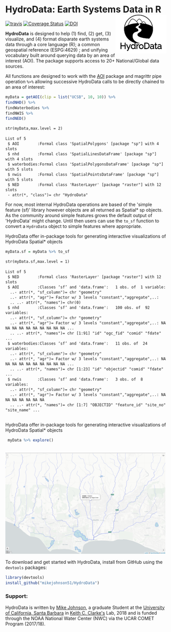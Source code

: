 # HydroData: Earth Systems Data in R <img src="man/figures/logo.png" width=160 height = 120 align="right" />

[![travis](https://travis-ci.org/mikejohnson51/HydroData.svg?branch=master)](http://travis-ci.org/mikejohnson51/HydroData) [![Coverage Status](https://img.shields.io/coveralls/github/mikejohnson51/HydroData.svg)](https://coveralls.io/github/mikejohnson51/HydroData?branch=master) [![DOI](https://zenodo.org/badge/112221493.svg)](https://zenodo.org/badge/latestdoi/112221493)

**HydroData** is designed to help (1) find, (2) get, (3) visualize, and (4) format disparate earth systems data through a core language (R); a common geospatial reference (ESPG:4629) ; and unifying vocabulary built around querying data by an area of interest (AOI). The package supports access to 20+ National/Global data sources. 

All functions are designed to work with the [AOI](https://mikejohnson51.github.io/AOI/) package and magrittr pipe operation `%>%` allowing successive HydroData calls to be directly chained to an area of interest:

```r
myData = getAOI(clip = list("UCSB", 10, 10)) %>% 
findNHD() %>% 
findWaterbodies %>% 
findNWIS %>% 
findNED()
```
```
str(myData,max.level = 2)

List of 5
 $ AOI        :Formal class 'SpatialPolygons' [package "sp"] with 4 slots
 $ nhd        :Formal class 'SpatialLinesDataFrame' [package "sp"] with 4 slots
 $ waterbodies:Formal class 'SpatialPolygonsDataFrame' [package "sp"] with 5 slots
 $ nwis       :Formal class 'SpatialPointsDataFrame' [package "sp"] with 5 slots
 $ NED        :Formal class 'RasterLayer' [package "raster"] with 12 slots
 - attr(*, "class")= chr "HydroData"
```

For now, most internal HydroData operations are based of the 'simple feature (sf)' library however objects are all returned as Spatial* sp objects. As the community around simple features grows the default output of 'HydroData' might change. Until then users can use the `to_sf` function to convert a `HydroData` object to simple features where appropriate.

HydroData offer in-package tools for generating interactive visualizations of HydroData Spatial* objects

```r
myData.sf = myData %>% to_sf
```
```
str(myData.sf,max.level = 1)

List of 5
 $ NED        :Formal class 'RasterLayer' [package "raster"] with 12 slots
 $ AOI        :Classes ‘sf’ and 'data.frame':	1 obs. of  1 variable:
  ..- attr(*, "sf_column")= chr "geometry"
  ..- attr(*, "agr")= Factor w/ 3 levels "constant","aggregate",..: 
  .. ..- attr(*, "names")= chr(0) 
 $ nhd        :Classes ‘sf’ and 'data.frame':	100 obs. of  92 variables:
  ..- attr(*, "sf_column")= chr "geometry"
  ..- attr(*, "agr")= Factor w/ 3 levels "constant","aggregate",..: NA NA NA NA NA NA NA NA NA NA ...
  .. ..- attr(*, "names")= chr [1:91] "id" "ogc_fid" "comid" "fdate" ...
 $ waterbodies:Classes ‘sf’ and 'data.frame':	11 obs. of  24 variables:
  ..- attr(*, "sf_column")= chr "geometry"
  ..- attr(*, "agr")= Factor w/ 3 levels "constant","aggregate",..: NA NA NA NA NA NA NA NA NA NA ...
  .. ..- attr(*, "names")= chr [1:23] "id" "objectid" "comid" "fdate" ...
 $ nwis       :Classes ‘sf’ and 'data.frame':	3 obs. of  8 variables:
  ..- attr(*, "sf_column")= chr "geometry"
  ..- attr(*, "agr")= Factor w/ 3 levels "constant","aggregate",..: NA NA NA NA NA NA NA
  .. ..- attr(*, "names")= chr [1:7] "OBJECTID" "feature_id" "site_no" "site_name" ...
  
```
HydroData offer in-package tools for generating interactive visualizations of HydroData Spatial* objects

```r
 myData %>% explore()

```
<br>
<img src="man/figures/explore_ex.png" width=500 />
<br>

To download and get started with HydroData, install from GitHub using the `devtools` packages:

```r
library(devtools)
install_github("mikejohnson51/HydroData")
```

### Support:

HydroData is written by [Mike Johnson](https://mikejohnson51.github.io), a graduate Student at the [University of California, Santa Barbara](https://geog.ucsb.edu) in [Keith C. Clarke's](http://www.geog.ucsb.edu/~kclarke/) Lab, 2018 and is funded through the NOAA National Water Center (NWC) via the UCAR COMET Program (2017/18).


